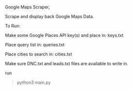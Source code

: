 Google Maps Scraper,

Scrape and display back Google Maps Data.


To Run:

Make some Google Places API key(s) and place in:
keys.txt

Place query list in:
queries.txt

Place cities to search in:
cities.txt

Make sure DNC.txt and leads.txt files are available to write in.

run
> python3 main.py
